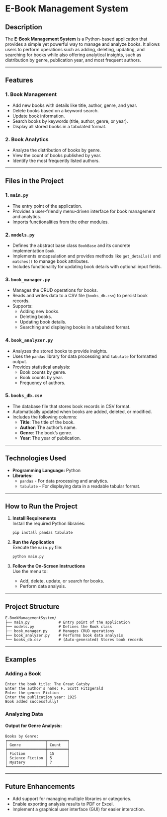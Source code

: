 
# **E-Book Management System**

## **Description**
The **E-Book Management System** is a Python-based application that provides a simple yet powerful way to manage and analyze books. It allows users to perform operations such as adding, deleting, updating, and searching for books while also offering analytical insights, such as distribution by genre, publication year, and most frequent authors.

---

## **Features**
### **1. Book Management**
- Add new books with details like title, author, genre, and year.
- Delete books based on a keyword search.
- Update book information.
- Search books by keywords (title, author, genre, or year).
- Display all stored books in a tabulated format.

### **2. Book Analytics**
- Analyze the distribution of books by genre.
- View the count of books published by year.
- Identify the most frequently listed authors.

---

## **Files in the Project**
### **1. `main.py`**
- The entry point of the application.
- Provides a user-friendly menu-driven interface for book management and analytics.
- Imports functionalities from the other modules.

### **2. `models.py`**
- Defines the abstract base class `BookBase` and its concrete implementation `Book`.
- Implements encapsulation and provides methods like `get_details()` and `matches()` to manage book attributes.
- Includes functionality for updating book details with optional input fields.

### **3. `book_manager.py`**
- Manages the CRUD operations for books.
- Reads and writes data to a CSV file (`books_db.csv`) to persist book records.
- Supports:
  - Adding new books.
  - Deleting books.
  - Updating book details.
  - Searching and displaying books in a tabulated format.

### **4. `book_analyzer.py`**
- Analyzes the stored books to provide insights.
- Uses the `pandas` library for data processing and `tabulate` for formatted output.
- Provides statistical analysis:
  - Book counts by genre.
  - Book counts by year.
  - Frequency of authors.

### **5. `books_db.csv`**
- The database file that stores book records in CSV format.
- Automatically updated when books are added, deleted, or modified.
- Includes the following columns:
  - **Title**: The title of the book.
  - **Author**: The author’s name.
  - **Genre**: The book’s genre.
  - **Year**: The year of publication.


---

## **Technologies Used**
- **Programming Language:** Python  
- **Libraries:**
  - `pandas` - For data processing and analytics.
  - `tabulate` - For displaying data in a readable tabular format.

---

## **How to Run the Project**
1. **Install Requirements**  
   Install the required Python libraries:
   ```bash
   pip install pandas tabulate
   ```

2. **Run the Application**  
   Execute the `main.py` file:
   ```bash
   python main.py
   ```

3. **Follow the On-Screen Instructions**  
   Use the menu to:
   - Add, delete, update, or search for books.
   - Perform data analysis.

---

## **Project Structure**
```
E-BookManagementSystem/
├── main.py             # Entry point of the application
├── models.py           # Defines the Book class
├── book_manager.py     # Manages CRUD operations
├── book_analyzer.py    # Performs book data analysis
└── books_db.csv        # (Auto-generated) Stores book records
```

---

## **Examples**
### **Adding a Book**
```text
Enter the book title: The Great Gatsby
Enter the author's name: F. Scott Fitzgerald
Enter the genre: Fiction
Enter the publication year: 1925
Book added successfully!
```

### **Analyzing Data**
#### Output for Genre Analysis:
```text
Books by Genre:
╒═════════════════╤═════════╕
│ Genre           │ Count   │
╞═════════════════╪═════════╡
│ Fiction         │ 15      │
│ Science Fiction │ 5       │
│ Mystery         │ 7       │
╘═════════════════╧═════════╛
```

---

## **Future Enhancements**
- Add support for managing multiple libraries or categories.
- Enable exporting analysis results to PDF or Excel.
- Implement a graphical user interface (GUI) for easier interaction.


